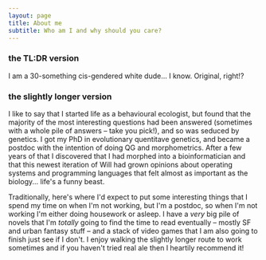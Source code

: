 ```yaml
---
layout: page
title: About me
subtitle: Who am I and why should you care?
---
```


### the TL:DR version

I am a 30-something cis-gendered white dude... I know. Original, right!?

### the slightly longer version

I like to say that I started life as a behavioural ecologist, but found that the majority of the most interesting questions had been answered (sometimes with a whole pile of answers – take you pick!), and so was seduced by genetics. I got my PhD in evolutionary quentitave genetics, and became a postdoc with the intention of doing QG and morphometrics. After a few years of that I discovered that I had morphed into a bioinformatician and that this newest iteration of Will had grown opinions about operating systems and programming languages that felt almost as important as the biology... life's a funny beast.

Traditionally, here's where I'd expect to put some interesting things that I spend my time on when I'm not working, but I'm a postdoc, so when I'm not working I'm either doing housework or asleep. I have a *very* big pile of novels that I'm *totally* going to find the time to read eventually – mostly SF and urban fantasy stuff – and a stack of video games that I am also going to finish just see if I don't. I enjoy walking the slightly longer route to work sometimes and if you haven't tried real ale then I heartily recommend it!
